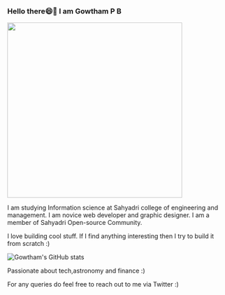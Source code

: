 ### Hello there😄👋 I am Gowtham P B
<div></div><div><img src="https://www.bing.com/th/id/OGC.3ccff8c4b2443d93811eac9b2fd56f11?pid=1.7&rurl=https%3a%2f%2fmedia.giphy.com%2fmedia%2fzjMzwz24dr368%2fgiphy.gif&ehk=PTTrBX3t6IJUwwSv2s4KJfji%2ff3a4Qrtmxyh3O7oxkY%3d" width="400px"></div>

<!--
**Gowtham-P-B/Gowtham-P-B** is a ✨ _special_ ✨ repository because its `README.md` (this file) appears on your GitHub profile.-->
I am studying Information science at Sahyadri college of engineering and management. I am novice web developer and graphic designer. I am a member of Sahyadri Open-source Community.

I love building cool stuff.
If I find anything interesting then I try to build it from scratch :)

![Gowtham's GitHub stats](https://github-readme-stats.vercel.app/api?username=GowthamPB&show_icons=true&theme=merko)

Passionate about tech,astronomy and finance :)

For any queries do feel free to reach out to me via Twitter :)

